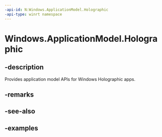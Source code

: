 ```yaml
---
-api-id: N:Windows.ApplicationModel.Holographic
-api-type: winrt namespace
---
```


# Windows.ApplicationModel.Holographic



## -description

Provides application model APIs for Windows Holographic apps.

## -remarks

## -see-also

## -examples


